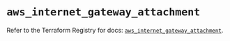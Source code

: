 # `aws_internet_gateway_attachment`

Refer to the Terraform Registry for docs: [`aws_internet_gateway_attachment`](https://registry.terraform.io/providers/hashicorp/aws/6.0.0/docs/resources/internet_gateway_attachment).
